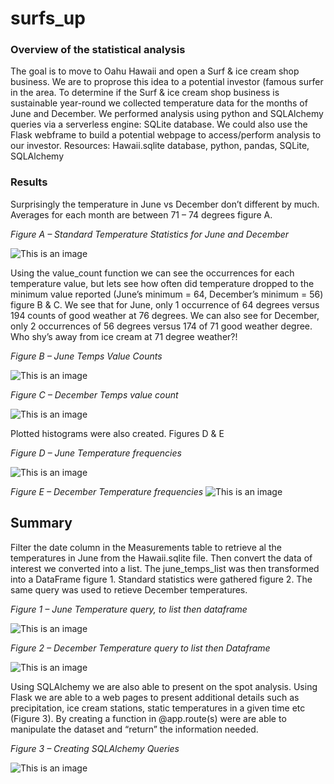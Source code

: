 # surfs_up
### Overview of the statistical analysis

The goal is to move to Oahu Hawaii and open a Surf & ice cream shop business. We are to proprose this idea to a potential investor (famous surfer in the area. To determine if the Surf & ice cream shop business is sustainable year-round we collected temperature data for the months of June and December. 
We performed analysis using python and SQLAlchemy queries via a serverless engine: SQLite database. We could also use the Flask webframe to build a potential webpage to access/perform analysis to our investor.
Resources: Hawaii.sqlite database, python, pandas, SQLite, SQLAlchemy

### Results
Surprisingly the temperature in June vs December don’t different by much. Averages for each month are between 71 – 74 degrees figure A.

*Figure A – Standard Temperature Statistics for June and December*

![This is an image]( https://github.com/IIrazoque/surfs_up/blob/d8890ef9bfaca41ee4ad8307a45cb16fc2140aee/Images/figure%20A.PNG)
 
Using the value_count function we can see the occurrences for each temperature value, but lets see how often did temperature dropped to the minimum value reported (June’s minimum = 64, December’s minimum = 56) figure B & C. We see that for June, only 1 occurrence of 64 degrees versus 194 counts of good weather at 76 degrees. We can also see for December, only 2 occurrences of 56 degrees versus 174 of 71 good weather degree. Who shy’s away from ice cream at 71 degree weather?!

*Figure B – June Temps Value Counts*

![This is an image]( https://github.com/IIrazoque/surfs_up/blob/d8890ef9bfaca41ee4ad8307a45cb16fc2140aee/Images/figure%20B.PNG)
  
*Figure C – December Temps value count*

![This is an image]( https://github.com/IIrazoque/surfs_up/blob/d8890ef9bfaca41ee4ad8307a45cb16fc2140aee/Images/figure%20C.PNG)
 
Plotted histograms were also created. Figures D & E

*Figure D – June Temperature frequencies*

![This is an image]( https://github.com/IIrazoque/surfs_up/blob/d8890ef9bfaca41ee4ad8307a45cb16fc2140aee/Images/figure%20D.PNG)

 
*Figure E – December Temperature frequencies*
![This is an image]( https://github.com/IIrazoque/surfs_up/blob/d8890ef9bfaca41ee4ad8307a45cb16fc2140aee/Images/figure%20E.PNG)

 
## Summary 
Filter the date column in the Measurements table to retrieve al the temperatures in June from  the Hawaii.sqlite file. Then convert the data of interest we converted into a list. The june_temps_list was then transformed into a DataFrame figure 1. Standard statistics were gathered figure 2. The same query was used to retieve December temperatures.

*Figure 1 – June Temperature query, to list then dataframe*

![This is an image]( https://github.com/IIrazoque/surfs_up/blob/d8890ef9bfaca41ee4ad8307a45cb16fc2140aee/Images/figure%2001.PNG)
 

*Figure 2 – December Temperature query to list then Dataframe*

![This is an image](https://github.com/IIrazoque/surfs_up/blob/d8890ef9bfaca41ee4ad8307a45cb16fc2140aee/Images/figure%2002.PNG)
 

Using SQLAlchemy we are also able to present on the spot analysis. Using Flask we are able to a web pages to present additional details such as precipitation, ice cream stations, static temperatures in a given time etc (Figure 3). 
By creating a function in @app.route(s) were are able to manipulate the dataset and “return” the information needed.

*Figure 3 – Creating SQLAlchemy Queries*

![This is an image](https://github.com/IIrazoque/surfs_up/blob/d8890ef9bfaca41ee4ad8307a45cb16fc2140aee/Images/figure%2003.PNG)
 
 
